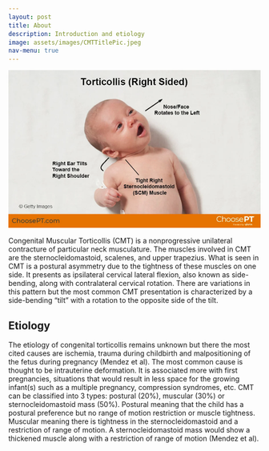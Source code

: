 ```yaml
---
layout: post
title: About
description: Introduction and etiology
image: assets/images/CMTTitlePic.jpeg
nav-menu: true
---
```


![about](assets/images/CMTAbout.png)

Congenital Muscular Torticollis (CMT) is a nonprogressive unilateral contracture of particular neck musculature. The muscles involved in CMT are the sternocleidomastoid, scalenes, and upper trapezius. What is seen in CMT is a postural asymmetry due to the tightness of these muscles on one side. It presents as ipsilateral cervical lateral flexion, also known as side-bending, along with contralateral cervical rotation. There are variations in this pattern but the most common CMT presentation is characterized by a side-bending “tilt” with a rotation to the opposite side of the tilt.

## Etiology

The etiology of congenital torticollis remains unknown but there the most cited causes are ischemia, trauma during childbirth and malpositioning of the fetus during pregnancy (Mendez et al). The most common cause is thought to be intrauterine deformation. It is associated more with first pregnancies, situations that would result in less space for the growing infant(s) such as a multiple pregnancy, compression syndromes, etc. CMT can be classified into 3 types: postural (20%), muscular (30%) or sternocleidomastoid mass (50%). Postural meaning that the child has a postural preference but no range of motion restriction or muscle tightness. Muscular meaning there is tightness in the sternocleidomastoid and a restriction of range of motion. A sternocleidomastoid mass would show a thickened muscle along with a restriction of range of motion (Mendez et al). 

